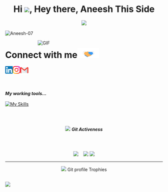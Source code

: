 
<h1 align="center">Hi <img src="https://media.giphy.com/media/hvRJCLFzcasrR4ia7z/giphy.gif" width="35">, Hey there, Aneesh This Side </h1>
<p align="center">
  <a href="https://github.com/DenverCoder1/readme-typing-svg"><img src="https://readme-typing-svg.herokuapp.com?lines=Computer+Science+Student;%20AI%20|%20ML%20Enthusiast;Always%20learning%20new%20things&center=true&width=500&height=50"></a>
</p>

<p align="left"> <img src="https://komarev.com/ghpvc/?username=Aneesh-07&label=Profile%20views&color=0e75b6&style=flat" alt="Aneesh-07" /> </p>

<!-- - 🌱 I’m currently learning **Deep Learning Algo** -->
<!-- <br><br> -->
<img align="right" alt="GIF" src="https://user-images.githubusercontent.com/85986613/230782745-5bdea007-4fa3-4eeb-89ac-fc2d4d48f6bb.gif" width=400 />

# Connect with me<img src="https://github.com/SatYu26/SatYu26/blob/master/Assets/Handshake.gif" height="32px">

<a href="https://www.linkedin.com/in/aneesh-tripathi-a9346b209/">
    <img align="left" alt="Aneesh Tripathi | Linkedin" width="24px" src="https://github.com/SatYu26/SatYu26/blob/master/Assets/Linkedin.svg" />
  </a> &nbsp;&nbsp;
   <a href="https://www.instagram.com/tripathi_aneesh07">
    <img align="left" alt="Aneesh Tripathi | Instagram" width="24px" src="https://github.com/SatYu26/SatYu26/blob/master/Assets/Instagram.svg" />
  </a> &nbsp;&nbsp;
  <a href="mailto:aneeshtripathi@gmail.com">
    <img align="left" alt="Aneesh Tripahi | Gmail" width="26px" src="https://github.com/SatYu26/SatYu26/blob/master/Assets/Gmail.svg" />
  </a>

<br><br>
</p>

***My working tools...*** <br><br>[![My Skills](https://skillicons.dev/icons?i=cpp,googlecloud,python,mysql,&theme=light)](https://skillicons.dev)
<br>
<p align="left">

<br><br>


  <p align="center">
<img src="https://media.giphy.com/media/VgCDAzcKvsR6OM0uWg/giphy.gif" width="50">
 <i><b>Git Activeness</b></i></p>
 <br><br>

<p align="center">
  <img width="44%" src="https://github-readme-stats.vercel.app/api?username=Aneesh-07&theme=dracula&cache_seconds=30&hide_border=true"/>&nbsp;&nbsp;&nbsp;
  <img width="44%" src="https://github-readme-streak-stats.herokuapp.com/?user=Aneesh-07&theme=dracula&cache_seconds=30&hide_border=true"/>
  <img src="https://github-profile-summary-cards.vercel.app/api/cards/profile-details?username=Aneesh-07&theme=dracula"/>
</p>


 <hr>

<p align="center"><img src="https://media.giphy.com/media/QaMcXSekUWx7aogAUr/giphy.gif" width="30" />&nbsp;Git profile Trophies</p><br>
<img src="https://github-profile-trophy.vercel.app/?username=Aneesh-07&theme=juicyfresh&no-bg=true" /> 

